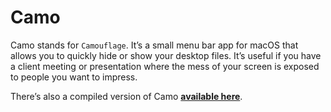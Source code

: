 # Camo

Camo stands for `Camouflage`. It’s a small menu bar app for macOS that allows you to quickly hide or show your desktop files. It’s useful if you have a client meeting or presentation where the mess of your screen is exposed to people you want to impress.

There’s also a compiled version of Camo **[available here](https://ixeau.com/downloads/camo.zip)**.
